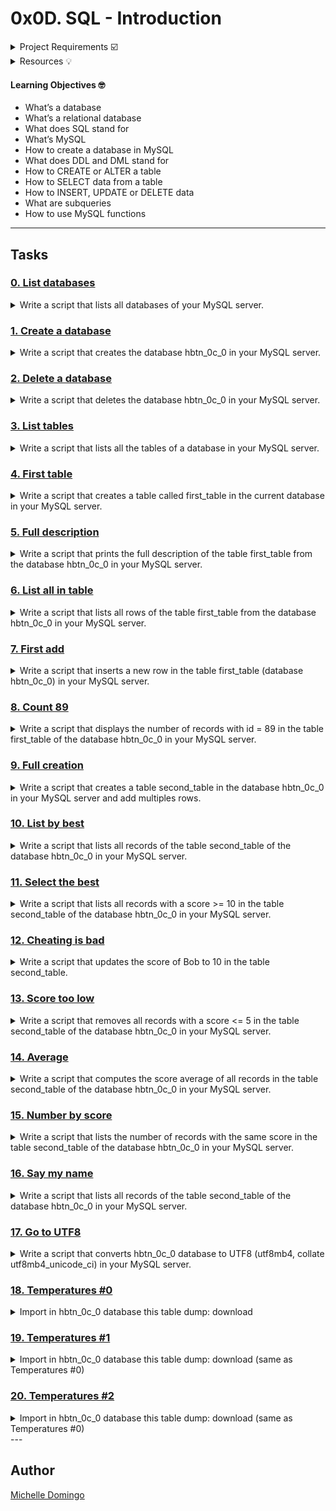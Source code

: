 # 0x0D. SQL - Introduction

<details><summary>Project Requirements ☑️</summary>

- Allowed editors: vi, vim, emacs
- All your files will be executed on Ubuntu 14.04 LTS using MySQL 5.7 (version 5.7.8-rc)
- All your files should end with a new line
- All your SQL queries should have a comment just before (i.e. syntax above)
- All your files should start by a comment describing the task
- All SQL keywords should be in uppercase (SELECT, WHERE…)
- A README.md file, at the root of the folder of the project, is mandatory
- The length of your files will be tested using wc
</details>

<details><summary>Resources 💡</summary>

* [What is Database & SQL?](https://intranet.hbtn.io/rltoken/khEqMKp1PHvKpfO18d4fLQ)
* [A Basic MySQL Tutorial](https://intranet.hbtn.io/rltoken/qrONF5FZPsRxRJ2FkLVPcg)
* [Basic SQL statements: DDL and DML](https://intranet.hbtn.io/rltoken/ibCYnC9CDgZg5NQQvccBWw)
* [Basic queries: SQL and RA](https://intranet.hbtn.io/rltoken/yelYhpf7l0FcRIPCVfnMLw)
* [SQL technique: functions](https://intranet.hbtn.io/rltoken/3aQcovOE-clrD8yIfxFE9Q)
* [SQL technique: subqueries](https://intranet.hbtn.io/rltoken/lTXnq6pdk59x2h_Y-q0-Hg)
* [What makes the big difference between a backtick and an apostrophe?](https://intranet.hbtn.io/rltoken/R--kAkehyaawZFY4m1inxQ)
* [MySQL Cheat Sheet](https://intranet.hbtn.io/rltoken/aGZu7ulJpbbKcDhcz49yrg)
* [MySQL 5.7 SQL Statement Syntax](https://intranet.hbtn.io/rltoken/XrqR4oh6zsk0eOKoTgkA3Q)
</details>

#### Learning Objectives 🤓

* What’s a database
* What’s a relational database
* What does SQL stand for
* What’s MySQL
* How to create a database in MySQL
* What does DDL and DML stand for
* How to CREATE or ALTER a table
* How to SELECT data from a table
* How to INSERT, UPDATE or DELETE data
* What are subqueries
* How to use MySQL functions

---
## Tasks

### [0. List databases](./0-list_databases.sql)
<details><summary>Write a script that lists all databases of your MySQL server.</summary><br>

* 
```

```
</details>

### [1. Create a database](./1-create_database_if_missing.sql)
<details><summary>Write a script that creates the database hbtn_0c_0 in your MySQL server.</summary><br>

* 
```

```
</details>

### [2. Delete a database](./2-remove_database.sql)
<details><summary>Write a script that deletes the database hbtn_0c_0 in your MySQL server.</summary><br>

* 
```

```
</details>

### [3. List tables](./3-list_tables.sql)
<details><summary>Write a script that lists all the tables of a database in your MySQL server.</summary><br>

* 
```

```
</details>

### [4. First table](./4-first_table.sql)
<details><summary>Write a script that creates a table called first_table in the current database in your MySQL server.</summary><br>

* 
```

```
</details>

### [5. Full description](./5-full_table.sql)
<details><summary>Write a script that prints the full description of the table first_table from the database hbtn_0c_0 in your MySQL server.</summary><br>

* 
```

```
</details>

### [6. List all in table](./6-list_values.sql)
<details><summary>Write a script that lists all rows of the table first_table from the database hbtn_0c_0 in your MySQL server.</summary><br>

* 
```

```
</details>

### [7. First add](./7-insert_value.sql)
<details><summary>Write a script that inserts a new row in the table first_table (database hbtn_0c_0) in your MySQL server.</summary><br>

* 
```

```
</details>

### [8. Count 89](./8-count_89.sql)
<details><summary>Write a script that displays the number of records with id = 89 in the table first_table of the database hbtn_0c_0 in your MySQL server.</summary><br>

* 
```

```
</details>

### [9. Full creation](./9-full_creation.sql)
<details><summary>Write a script that creates a table second_table in the database hbtn_0c_0 in your MySQL server and add multiples rows.</summary><br>

* 
```

```
</details>

### [10. List by best](./10-top_score.sql)
<details><summary>Write a script that lists all records of the table second_table of the database hbtn_0c_0 in your MySQL server.</summary><br>

* 
```

```
</details>

### [11. Select the best](./11-best_score.sql)
<details><summary>Write a script that lists all records with a score >= 10 in the table second_table of the database hbtn_0c_0 in your MySQL server.</summary><br>

* 
```

```
</details>

### [12. Cheating is bad](./12-no_cheating.sql)
<details><summary>Write a script that updates the score of Bob to 10 in the table second_table.</summary><br>

* 
```

```
</details>

### [13. Score too low](./13-change_class.sql)
<details><summary>Write a script that removes all records with a score <= 5 in the table second_table of the database hbtn_0c_0 in your MySQL server.</summary><br>

* 
```

```
</details>

### [14. Average](./14-average.sql)
<details><summary>Write a script that computes the score average of all records in the table second_table of the database hbtn_0c_0 in your MySQL server.</summary><br>

* 
```

```
</details>

### [15. Number by score](./15-groups.sql)
<details><summary>Write a script that lists the number of records with the same score in the table second_table of the database hbtn_0c_0 in your MySQL server.</summary><br>

* 
```

```
</details>

### [16. Say my name](./16-no_link.sql)
<details><summary>Write a script that lists all records of the table second_table of the database hbtn_0c_0 in your MySQL server.</summary><br>

* 
```

```
</details>

### [17. Go to UTF8](./100-move_to_utf8.sql)
<details><summary>Write a script that converts hbtn_0c_0 database to UTF8 (utf8mb4, collate utf8mb4_unicode_ci) in your MySQL server.</summary><br>

* 
```

```
</details>

### [18. Temperatures #0](./101-avg_temperatures.sql)
<details><summary>Import in hbtn_0c_0 database this table dump: download</summary><br>

* 
```

```
</details>

### [19. Temperatures #1](./102-top_city.sql)
<details><summary>Import in hbtn_0c_0 database this table dump: download (same as Temperatures #0)</summary><br>

* 
```

```
</details>

### [20. Temperatures #2](./103-max_state.sql)
<details><summary>Import in hbtn_0c_0 database this table dump: download (same as Temperatures #0)</summary><br>

* 
```

```
</details>
---

## Author
[Michelle Domingo](https://github.com/michedomingo)